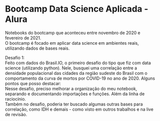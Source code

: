 # Bootcamp Data Science Aplicada - Alura
Notebooks do bootcamp que aconteceu entre novembro de 2020 e fevereiro de 2021.  
O bootcamp é focado em aplicar data science em ambientes reais, utilizando dados de bases reais.  

Desafio 1:  
Feito com dados do Brasil.IO, o primeiro desafio do tipo que fiz com data science (utilizando python). Nele, busquei uma correlação entre a densidade populacional das cidades da região sudeste do Brasil com o comportamento da curva de mortos por COVID-19 no ano de 2020. Alguns pontos que posso destacar:  
Nesse desafio, preciso melhorar a organização do meu notebook, separando e documentando importações e funções. Além da linha de raciocínio.  
Também no desafio, poderia ter buscado algumas outras bases para correlação, como IDH e demais - como visto em outros trabalhos e na live de revisão.  
